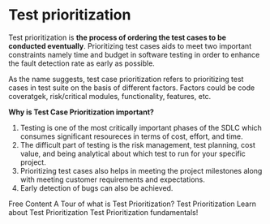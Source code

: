# Test prioritization
Test prioritization is **the process of ordering the test cases to be conducted eventually**. Prioritizing test cases aids to meet two important constraints namely time and budget in software testing in order to enhance the fault detection rate as early as possible.

As the name suggests, test case prioritization refers to prioritizing test cases in test suite on the basis of different factors. Factors could be code coveratgek, risk/critical modules, functionality, features, etc.

**Why is Test Case Prioritization important?**
1. Testing is one of the most critically important phases of the SDLC which consumes significant resoureces in terms of cost, effort, and time.
2. The difficult part of testing is the risk management, test planning, cost value, and being analytical about which test to run for your specific project.
3. Prioritizing test cases also helps in meeting the project milestones along with meeting customer requirements and expectations.
4. Early detection of bugs can also be achieved.

<ResourceGroupTitle>Free Content</ResourceGroupTitle>
<BadgeLink badgeText='Read' colorScheme="yellow" href='https://www.browserstack.com/guide/test-case-prioritization'>A Tour of what is Test Prioritization?</BadgeLink>
<BadgeLink badgeText='Read' colorScheme="purple" href='https://www.professionalqa.com/test-prioritization#:~:text=What%20is%20Test%20Prioritization%3F,context%20of%20the%20specific%20project.'>Test Prioritization</BadgeLink>
<BadgeLink badgeText='Read' colorScheme="yellow" href='https://www.geeksforgeeks.org/test-case-prioritization-in-software-testing/'>Learn about Test Prioritization</BadgeLink>
<BadgeLink colorScheme='green' badgeText='read' href='https://testomat.io/features/test-case-priorities/'>Test Prioritization fundamentals!</BadgeLink>
